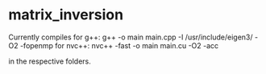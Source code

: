 # matrix_inversion
Currently compiles for g++:
g++ -o main main.cpp -I /usr/include/eigen3/ -O2 -fopenmp
for nvc++:
nvc++ -fast -o main main.cu -O2 -acc

in the respective folders.
